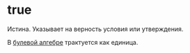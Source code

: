 # true

Истина. Указывает на верность условия или утверждения.

В [булевой алгебре](https://w.wiki/9XPW) трактуется как единица.